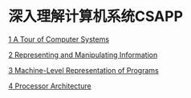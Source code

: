 # 深入理解计算机系统CSAPP

[1 A Tour of Computer Systems](<1 A Tour of Computer Systems/1 A Tour of Computer Systems.md> "1 A Tour of Computer Systems")

[2 Representing and Manipulating Information](<2 Representing and Manipulatin/2 Representing and Manipulating Information.md> "2 Representing and Manipulating Information")

[3 Machine-Level Representation of Programs](<3 Machine-Level Representation/3 Machine-Level Representation of Programs.md> "3 Machine-Level Representation of Programs")

[4 Processor Architecture](<4 Processor Architecture/4 Processor Architecture.md> "4 Processor Architecture")
